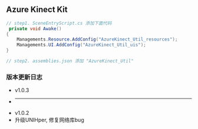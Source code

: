 ## Azure Kinect Kit


```c#
// step1. SceneEntryScript.cs 添加下面代码
 private void Awake()
{
    Managements.Resource.AddConfig("AzureKinect_Util_resources");
    Managements.UI.AddConfig("AzureKinect_Util_uis");
}

// step2. assemblies.json 添加 "AzureKinect_Util"

```

### 版本更新日志
- v1.0.3
 - ***
- v1.0.2
 - 升级UNIHper, 修复网络库bug